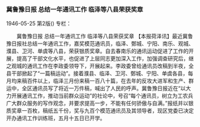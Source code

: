 ### 冀鲁豫日报  总结一年通讯工作  临泽等八县荣获奖章

1946-05-25
第2版()
专栏：

　　冀鲁豫日报
    总结一年通讯工作
    临泽等八县荣获奖章
    【本报荷泽讯】最近冀鲁豫日报社总结一年通讯工作，嘉奖模范通讯员，临泽、鄄城、宁阳、南乐、观城、濮县、卫河、单虞等八县，荣获银质奖章。自去春南乐的通讯运动促进了工作的开展，提高了干部文化水平，也促进了上层同志更加深入工作，加强调查研究后，继之观城的通讯工作在李政委领导下，开展起来。李政委曾给通讯员改稿到半夜，全县干部掀起了“一篇稿运动”。接着濮县、临泽、卫河、鄄城、宁阳、单虞各县，每月均来稿百件以上，临泽三月份来稿一百八十篇，在去年的反攻大进军和生产、群运中，全区通讯员写了将近一万件稿，喊出了人民的呼声。冀鲁豫日报近在“以大力开展通讯工作，推动当前群众运动”的社论中，号召“每个通讯员，树立为工农兵广大群众服务的写作观念，并要求提高一步，不能有任何骄傲与自满。”报纸并以银质奖章一百枚，稿纸五千份，奖与九百个模范通讯员及其领导者，现区党委已决定开办通讯工作训练班，五月十五日已开学。
